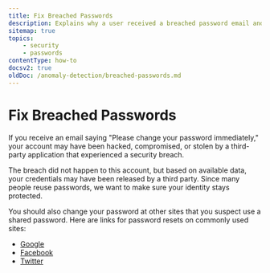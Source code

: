 ```yaml
---
title: Fix Breached Passwords
description: Explains why a user received a breached password email and what to do.
sitemap: true
topics:
    - security
    - passwords
contentType: how-to
docsv2: true
oldDoc: /anomaly-detection/breached-passwords.md
---
```


# Fix Breached Passwords

If you receive an email saying "Please change your password immediately," your account may have been hacked, compromised, or stolen by a third-party application that experienced a security breach. 

The breach did not happen to this account, but based on available data, your credentials may have been released by a third party. Since many people reuse passwords, we want to make sure your identity stays protected.

You should also change your password at other sites that you suspect use a shared password. Here are links for password resets on commonly used sites:
* [Google](https://www.google.com/accounts/recovery/)
* [Facebook](https://www.facebook.com/settings)
* [Twitter](https://twitter.com/settings/password)